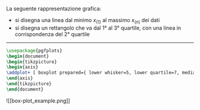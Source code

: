 La seguente rappresentazione grafica:
- si disegna una linea dal minimo $x_{(1)}$ al massimo $x_{(n)}$ dei dati
- si disegna un rettangolo che va dal 1° al 3° quartile, con una linea in corrispondenza del 2° quartile
___
```tikz
\usepackage{pgfplots}
\begin{document}
\begin{tikzpicture}
\begin{axis}
\addplot+ [ boxplot prepared={ lower whisker=5, lower quartile=7, median=8.5, upper quartile=9.5, upper whisker=10, }, ] table [row sep=\\,y index=0] { data\\ 1\\ 3\\ };
\end{axis}
\end{tikzpicture}
\end{document}
```
![[box-plot_example.png]]

